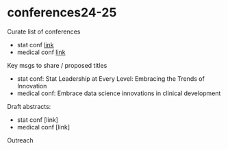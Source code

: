 # conferences24-25

Curate list of conferences
- stat conf [link](https://github.com/orgs/BSLC-comms/projects/1/views/1?visibleFields=%5B%22Title%22%2C139523384%2C%22Assignees%22%2C%22Status%22%2C139523281%5D)
- medical conf [link](https://github.com/orgs/BSLC-comms/projects/2/views/1)

Key msgs to share / proposed titles

- stat conf: Stat Leadership at Every Level: Embracing the Trends of Innovation
- medical conf: Embrace data science innovations in clinical development

Draft abstracts:
- stat conf [link]
- medical conf [link]

Outreach
